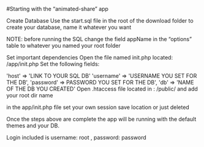 #Starting with the “animated-share” app 


Create Database
Use the start.sql file in the root of the download folder to create your database, name it whatever you want

NOTE: before running the SQL change the field appName in the “options” table to whatever you named your root folder

Set important dependencies
Open the file named init.php located: /app/init.php
Set the following fields:

'host' => 'LINK TO YOUR SQL DB'
'username' => 'USERNAME YOU SET FOR THE DB',
'password' => PASSWORD YOU SET FOR THE DB',
'db' => 'NAME OF THE DB YOU CREATED'
Open .htaccess  file located in : /public/ and add your root dir name

in the app/init.php file set your own session save location or just deleted

Once the steps above are complete the app will be running with the default themes and your DB.

Login included is username: root , password: password
